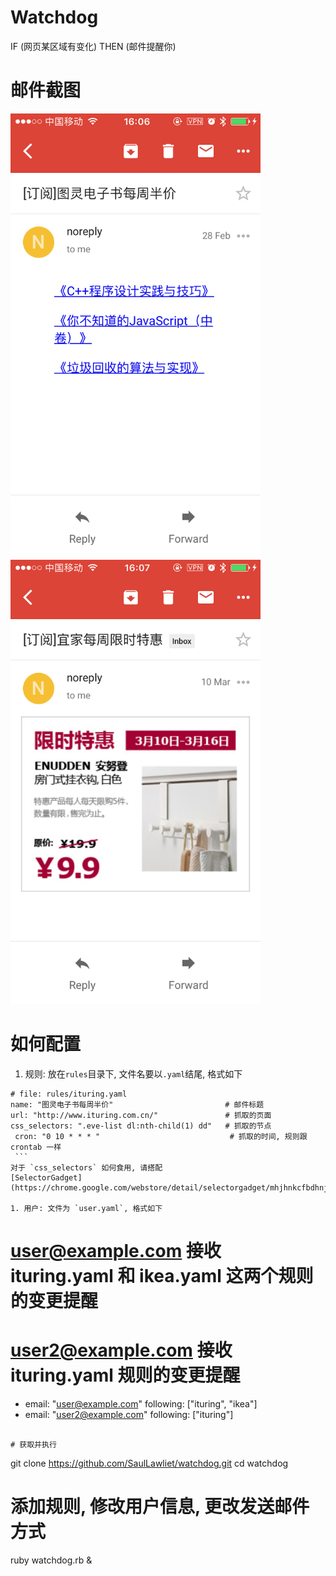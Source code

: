 # Watchdog
IF (网页某区域有变化) THEN (邮件提醒你)

# 邮件截图
<img src="screenshots/ituring.png" width="400px" /> <img src="screenshots/ikea.png" width="400px" />

# 如何配置
1. 规则: 放在`rules`目录下, 文件名要以`.yaml`结尾, 格式如下
  ```
  # file: rules/ituring.yaml
  name: "图灵电子书每周半价"                         # 邮件标题
  url: "http://www.ituring.com.cn/"               # 抓取的页面
  css_selectors: ".eve-list dl:nth-child(1) dd"   # 抓取的节点
  cron: "0 10 * * * "                             # 抓取的时间, 规则跟 crontab 一样
  ```
  对于 `css_selectors` 如何食用, 请搭配
  [SelectorGadget](https://chrome.google.com/webstore/detail/selectorgadget/mhjhnkcfbdhnjickkkdbjoemdmbfginb).

1. 用户: 文件为 `user.yaml`, 格式如下
  ```
  # user@example.com 接收 ituring.yaml 和 ikea.yaml 这两个规则的变更提醒
  # user2@example.com 接收 ituring.yaml 规则的变更提醒

  - email: "user@example.com"
    following: ["ituring", "ikea"]
  - email: "user2@example.com"
    following: ["ituring"]
  ```

# 获取并执行
```
git clone https://github.com/SaulLawliet/watchdog.git
cd watchdog
# 添加规则, 修改用户信息, 更改发送邮件方式
ruby watchdog.rb &
```

